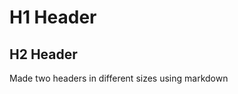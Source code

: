 # H1 Header
## H2 Header 













































Made two headers in different sizes using markdown 

